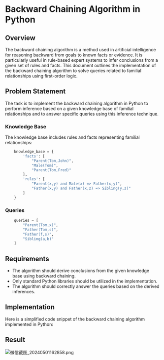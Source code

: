 # Backward Chaining Algorithm in Python

## Overview

The backward chaining algorithm is a method used in artificial intelligence for reasoning backward from goals to known facts or evidence. It is particularly useful in rule-based expert systems to infer conclusions from a given set of rules and facts. This document outlines the implementation of the backward chaining algorithm to solve queries related to familial relationships using first-order logic.

## Problem Statement

The task is to implement the backward chaining algorithm in Python to perform inference based on a given knowledge base of familial relationships and to answer specific queries using this inference technique.

### Knowledge Base

The knowledge base includes rules and facts representing familial relationships:

```python
    knowledge_base = {
        'facts': [
            "Parent(Tom,John)",
            "Male(Tom)",
            "Parent(Tom,Fred)"
        ],
        'rules': [
            "Parent(x,y) and Male(x) => Father(x,y)",
            "Father(x,y) and Father(x,z) => Sibling(y,z)"
        ]
    }
```

### Queries

```python
    queries = [
        "Parent(Tom,x)",
        "Father(Tom,s)",
        "Father(f,s)",
        "Sibling(a,b)"
    ]
```

## Requirements

- The algorithm should derive conclusions from the given knowledge base using backward chaining.
- Only standard Python libraries should be utilized in the implementation.
- The algorithm should correctly answer the queries based on the derived inferences.

## Implementation

Here is a simplified code snippet of the backward chaining algorithm implemented in Python:

## Result
![微信截图_20240501162858.png](https://img2.imgtp.com/2024/05/01/TBxQk52g.png)
